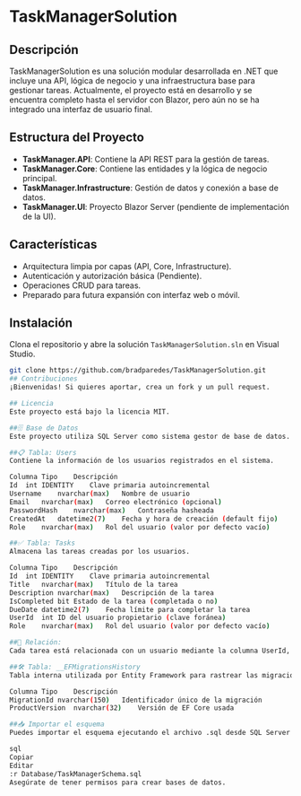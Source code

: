 # TaskManagerSolution

## Descripción
TaskManagerSolution es una solución modular desarrollada en .NET que incluye una API, lógica de negocio y una infraestructura base para gestionar tareas. Actualmente, el proyecto está en desarrollo y se encuentra completo hasta el servidor con Blazor, pero aún no se ha integrado una interfaz de usuario final.

## Estructura del Proyecto
- **TaskManager.API**: Contiene la API REST para la gestión de tareas.
- **TaskManager.Core**: Contiene las entidades y la lógica de negocio principal.
- **TaskManager.Infrastructure**: Gestión de datos y conexión a base de datos.
- **TaskManager.UI**: Proyecto Blazor Server (pendiente de implementación de la UI).

## Características
- Arquitectura limpia por capas (API, Core, Infrastructure).
- Autenticación y autorización básica (Pendiente).
- Operaciones CRUD para tareas.
- Preparado para futura expansión con interfaz web o móvil.

## Instalación
Clona el repositorio y abre la solución `TaskManagerSolution.sln` en Visual Studio.

```bash
git clone https://github.com/bradparedes/TaskManagerSolution.git
## Contribuciones
¡Bienvenidas! Si quieres aportar, crea un fork y un pull request.

## Licencia
Este proyecto está bajo la licencia MIT.

##🗄️ Base de Datos
Este proyecto utiliza SQL Server como sistema gestor de base de datos. A continuación se describen las tablas principales incluidas en el script TaskManagerSchema.sql.

##📋 Tabla: Users
Contiene la información de los usuarios registrados en el sistema.

Columna	Tipo	Descripción
Id	int IDENTITY	Clave primaria autoincremental
Username	nvarchar(max)	Nombre de usuario
Email	nvarchar(max)	Correo electrónico (opcional)
PasswordHash	nvarchar(max)	Contraseña hasheada
CreatedAt	datetime2(7)	Fecha y hora de creación (default fijo)
Role	nvarchar(max)	Rol del usuario (valor por defecto vacío)

##✅ Tabla: Tasks
Almacena las tareas creadas por los usuarios.

Columna	Tipo	Descripción
Id	int IDENTITY	Clave primaria autoincremental
Title	nvarchar(max)	Título de la tarea
Description	nvarchar(max)	Descripción de la tarea
IsCompleted	bit	Estado de la tarea (completada o no)
DueDate	datetime2(7)	Fecha límite para completar la tarea
UserId	int	ID del usuario propietario (clave foránea)
Role	nvarchar(max)	Rol del usuario (valor por defecto vacío)

##🔗 Relación:
Cada tarea está relacionada con un usuario mediante la columna UserId, con una restricción de clave foránea que aplica ON DELETE CASCADE.

##🛠️ Tabla: __EFMigrationsHistory
Tabla interna utilizada por Entity Framework para rastrear las migraciones aplicadas.

Columna	Tipo	Descripción
MigrationId	nvarchar(150)	Identificador único de la migración
ProductVersion	nvarchar(32)	Versión de EF Core usada

##📥 Importar el esquema
Puedes importar el esquema ejecutando el archivo .sql desde SQL Server Management Studio (SSMS) o mediante el comando:

sql
Copiar
Editar
:r Database/TaskManagerSchema.sql
Asegúrate de tener permisos para crear bases de datos.




